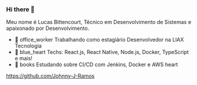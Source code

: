 ### Hi there 👋

Meu nome é Lucas Bittencourt, Técnico em Desenvolvimento de Sistemas e apaixonado por Desenvolvimento.

- 🔭 office_worker Trabalhando como estagiário Desenvolvedor na LIAX Tecnologia
- 🌱 blue_heart Techs: React.js, React Native, Node.js, Docker, TypeScript e mais!
- 👯 books Estudando sobre CI/CD com Jenkins, Docker e AWS heart

https://github.com/Johnny-J-Ramos
